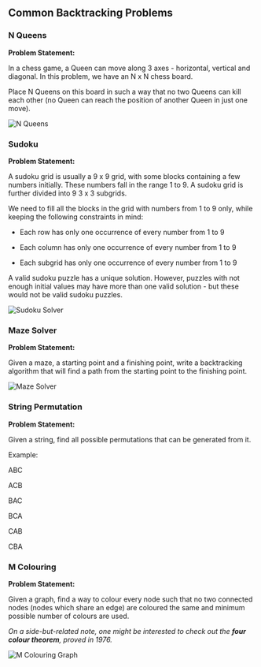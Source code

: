 ## Common Backtracking Problems

### N Queens

**Problem Statement:**

In a chess game, a Queen can move along 3 axes - horizontal, vertical and diagonal. In this problem, we have an N x N chess board. 

Place N Queens on this board in such a way that no two Queens can kill each other (no Queen can reach the position of another Queen in just one move).

![N Queens](https://assets.leetcode.com/uploads/2018/10/12/8-queens.png)

### Sudoku

**Problem Statement:**

A sudoku grid is usually a 9 x 9 grid, with some blocks containing a few numbers initially. These numbers fall in the range 1 to 9. A sudoku grid is further divided into 9 3 x 3 subgrids.

We need to fill all the blocks in the grid with numbers from 1 to 9 only, while keeping the following constraints in mind:

- Each row has only one occurrence of every number from 1 to 9

- Each column has only one occurrence of every number from 1 to 9

- Each subgrid has only one occurrence of every number from 1 to 9

A valid sudoku puzzle has a unique solution. However, puzzles with not enough initial values may have more than one valid solution - but these would not be valid sudoku puzzles.

![Sudoku Solver](https://upload.wikimedia.org/wikipedia/commons/thumb/8/8c/Sudoku_solved_by_bactracking.gif/260px-Sudoku_solved_by_bactracking.gif)

### Maze Solver

**Problem Statement:**

Given a maze, a starting point and a finishing point, write a backtracking algorithm that will find a path from the starting point to the finishing point.

![Maze Solver](https://www.geeksforgeeks.org/wp-content/uploads/ratinmaze_filled_path1.png)

### String Permutation

**Problem Statement:**

Given a string, find all possible permutations that can be generated from it.

Example:

ABC

ACB

BAC

BCA

CAB

CBA

### M Colouring

**Problem Statement:**

Given a graph, find a way to colour every node such that no two connected nodes (nodes which share an edge) are coloured the same and minimum possible number of colours are used.

*On a side-but-related note, one might be interested to check out the ***four colour theorem***, proved in 1976.*

![M Colouring Graph](https://media.geeksforgeeks.org/wp-content/uploads/mcolor.png)
